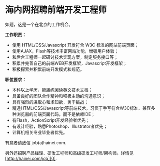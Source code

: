 # 海内网招聘前端开发工程师

如题，这是一个在北京的工作机会。

**工作职责：**

* 使用 HTML/CSS/Javascript 开发符合 W3C 标准的网站前端页面；
* 使用AJAX，Flash等技术丰富网站功能，增强用户体验；
* 和后台工程师一起研讨技术实现方案，制定服务接口等；
* 积累并完善自己的前端WEB开发框架，Javascript开发框架；
* 积极探索并积累前端开发模式和规范。

**职位要求：**

* 本科以上学历，能熟练阅读英文技术文档；
* 具备良好的团队合作精神和积极主动的沟通意识；
* 具有强烈的进取心和求知欲，勇于挑战；
* 精通HTML/CSS/Javascript等前端技术，习惯于手写符合W3C标准、兼容多种浏览器的前端页面代码，而不是依赖IDE；
* 有Flash，ActionScript开发经验者优先；
* 有设计经验，熟悉Photoshop、Illustrator者优先；
* 计算机相关专业毕业者优先。

有意者请致信 job(a)hainei.com.

另外还招聘产品经理、研发工程师和高级研发工程师/架构师。详情见 [http://hainei.com/job][0].

[0]: http://hainei.com/job